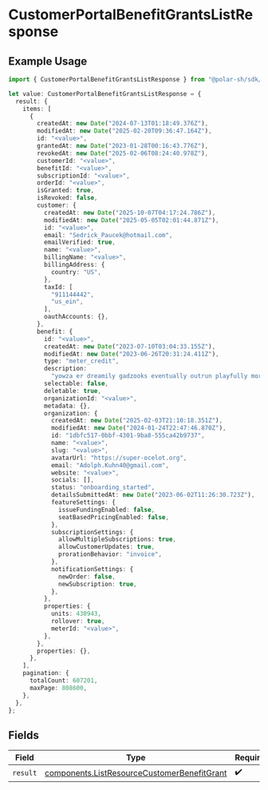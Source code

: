 # CustomerPortalBenefitGrantsListResponse

## Example Usage

```typescript
import { CustomerPortalBenefitGrantsListResponse } from "@polar-sh/sdk/models/operations/customerportalbenefitgrantslist.js";

let value: CustomerPortalBenefitGrantsListResponse = {
  result: {
    items: [
      {
        createdAt: new Date("2024-07-13T01:18:49.376Z"),
        modifiedAt: new Date("2025-02-20T09:36:47.164Z"),
        id: "<value>",
        grantedAt: new Date("2023-01-28T00:16:43.776Z"),
        revokedAt: new Date("2025-02-06T08:24:40.978Z"),
        customerId: "<value>",
        benefitId: "<value>",
        subscriptionId: "<value>",
        orderId: "<value>",
        isGranted: true,
        isRevoked: false,
        customer: {
          createdAt: new Date("2025-10-07T04:17:24.786Z"),
          modifiedAt: new Date("2025-05-05T02:01:44.871Z"),
          id: "<value>",
          email: "Sedrick_Paucek@hotmail.com",
          emailVerified: true,
          name: "<value>",
          billingName: "<value>",
          billingAddress: {
            country: "US",
          },
          taxId: [
            "911144442",
            "us_ein",
          ],
          oauthAccounts: {},
        },
        benefit: {
          id: "<value>",
          createdAt: new Date("2023-07-10T03:04:33.155Z"),
          modifiedAt: new Date("2023-06-26T20:31:24.411Z"),
          type: "meter_credit",
          description:
            "yowza er dreamily gadzooks eventually outrun playfully mortally",
          selectable: false,
          deletable: true,
          organizationId: "<value>",
          metadata: {},
          organization: {
            createdAt: new Date("2025-02-03T21:10:18.351Z"),
            modifiedAt: new Date("2024-01-24T22:47:46.870Z"),
            id: "1dbfc517-0bbf-4301-9ba8-555ca42b9737",
            name: "<value>",
            slug: "<value>",
            avatarUrl: "https://super-ocelot.org",
            email: "Adolph.Kuhn40@gmail.com",
            website: "<value>",
            socials: [],
            status: "onboarding_started",
            detailsSubmittedAt: new Date("2023-06-02T11:26:30.723Z"),
            featureSettings: {
              issueFundingEnabled: false,
              seatBasedPricingEnabled: false,
            },
            subscriptionSettings: {
              allowMultipleSubscriptions: true,
              allowCustomerUpdates: true,
              prorationBehavior: "invoice",
            },
            notificationSettings: {
              newOrder: false,
              newSubscription: true,
            },
          },
          properties: {
            units: 430943,
            rollover: true,
            meterId: "<value>",
          },
        },
        properties: {},
      },
    ],
    pagination: {
      totalCount: 607201,
      maxPage: 808600,
    },
  },
};
```

## Fields

| Field                                                                                                      | Type                                                                                                       | Required                                                                                                   | Description                                                                                                |
| ---------------------------------------------------------------------------------------------------------- | ---------------------------------------------------------------------------------------------------------- | ---------------------------------------------------------------------------------------------------------- | ---------------------------------------------------------------------------------------------------------- |
| `result`                                                                                                   | [components.ListResourceCustomerBenefitGrant](../../models/components/listresourcecustomerbenefitgrant.md) | :heavy_check_mark:                                                                                         | N/A                                                                                                        |